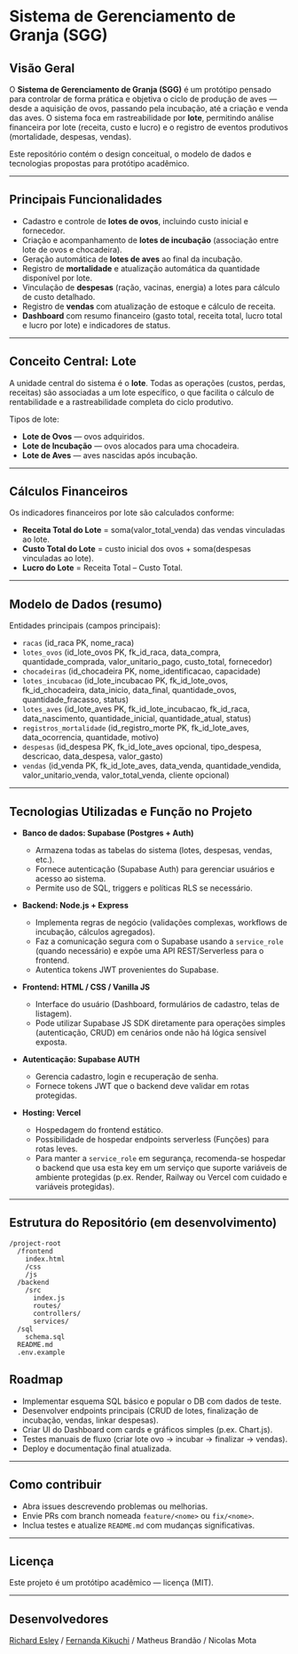 
# Sistema de Gerenciamento de Granja (SGG)

## Visão Geral
O **Sistema de Gerenciamento de Granja (SGG)** é um protótipo pensado para controlar de forma prática e objetiva o ciclo de produção de aves — desde a aquisição de ovos, passando pela incubação, até a criação e venda das aves. O sistema foca em rastreabilidade por **lote**, permitindo análise financeira por lote (receita, custo e lucro) e o registro de eventos produtivos (mortalidade, despesas, vendas).

Este repositório contém o design conceitual, o modelo de dados e tecnologias propostas para protótipo acadêmico.

---

## Principais Funcionalidades
- Cadastro e controle de **lotes de ovos**, incluindo custo inicial e fornecedor.  
- Criação e acompanhamento de **lotes de incubação** (associação entre lote de ovos e chocadeira).  
- Geração automática de **lotes de aves** ao final da incubação.  
- Registro de **mortalidade** e atualização automática da quantidade disponível por lote.  
- Vinculação de **despesas** (ração, vacinas, energia) a lotes para cálculo de custo detalhado.  
- Registro de **vendas** com atualização de estoque e cálculo de receita.  
- **Dashboard** com resumo financeiro (gasto total, receita total, lucro total e lucro por lote) e indicadores de status.

---

## Conceito Central: Lote
A unidade central do sistema é o **lote**. Todas as operações (custos, perdas, receitas) são associadas a um lote específico, o que facilita o cálculo de rentabilidade e a rastreabilidade completa do ciclo produtivo.

Tipos de lote:
- **Lote de Ovos** — ovos adquiridos.  
- **Lote de Incubação** — ovos alocados para uma chocadeira.  
- **Lote de Aves** — aves nascidas após incubação.

---

## Cálculos Financeiros
Os indicadores financeiros por lote são calculados conforme:
- **Receita Total do Lote** = soma(valor_total_venda) das vendas vinculadas ao lote.  
- **Custo Total do Lote** = custo inicial dos ovos + soma(despesas vinculadas ao lote).  
- **Lucro do Lote** = Receita Total – Custo Total.

---

## Modelo de Dados (resumo)
Entidades principais (campos principais):
- `racas` (id_raca PK, nome_raca)  
- `lotes_ovos` (id_lote_ovos PK, fk_id_raca, data_compra, quantidade_comprada, valor_unitario_pago, custo_total, fornecedor)  
- `chocadeiras` (id_chocadeira PK, nome_identificacao, capacidade)  
- `lotes_incubacao` (id_lote_incubacao PK, fk_id_lote_ovos, fk_id_chocadeira, data_inicio, data_final, quantidade_ovos, quantidade_fracasso, status)  
- `lotes_aves` (id_lote_aves PK, fk_id_lote_incubacao, fk_id_raca, data_nascimento, quantidade_inicial, quantidade_atual, status)  
- `registros_mortalidade` (id_registro_morte PK, fk_id_lote_aves, data_ocorrencia, quantidade, motivo)  
- `despesas` (id_despesa PK, fk_id_lote_aves opcional, tipo_despesa, descricao, data_despesa, valor_gasto)  
- `vendas` (id_venda PK, fk_id_lote_aves, data_venda, quantidade_vendida, valor_unitario_venda, valor_total_venda, cliente opcional)

---

## Tecnologias Utilizadas e Função no Projeto
- **Banco de dados: Supabase (Postgres + Auth)**  
  - Armazena todas as tabelas do sistema (lotes, despesas, vendas, etc.).  
  - Fornece autenticação (Supabase Auth) para gerenciar usuários e acesso ao sistema.  
  - Permite uso de SQL, triggers e políticas RLS se necessário.

- **Backend: Node.js + Express**  
  - Implementa regras de negócio (validações complexas, workflows de incubação, cálculos agregados).  
  - Faz a comunicação segura com o Supabase usando a `service_role` (quando necessário) e expõe uma API REST/Serverless para o frontend.  
  - Autentica tokens JWT provenientes do Supabase.

- **Frontend: HTML / CSS / Vanilla JS**  
  - Interface do usuário (Dashboard, formulários de cadastro, telas de listagem).  
  - Pode utilizar Supabase JS SDK diretamente para operações simples (autenticação, CRUD) em cenários onde não há lógica sensível exposta.

- **Autenticação: Supabase AUTH**  
  - Gerencia cadastro, login e recuperação de senha.  
  - Fornece tokens JWT que o backend deve validar em rotas protegidas.

- **Hosting: Vercel**  
  - Hospedagem do frontend estático.  
  - Possibilidade de hospedar endpoints serverless (Funções) para rotas leves.  
  - Para manter a `service_role` em segurança, recomenda-se hospedar o backend que usa esta key em um serviço que suporte variáveis de ambiente protegidas (p.ex. Render, Railway ou Vercel com cuidado e variáveis protegidas).

---

## Estrutura do Repositório (em desenvolvimento)
```
/project-root
  /frontend
    index.html
    /css
    /js
  /backend
    /src
      index.js
      routes/
      controllers/
      services/
  /sql
    schema.sql
  README.md
  .env.example
```

## Roadmap
- Implementar esquema SQL básico e popular o DB com dados de teste.  
- Desenvolver endpoints principais (CRUD de lotes, finalização de incubação, vendas, linkar despesas).  
- Criar UI do Dashboard com cards e gráficos simples (p.ex. Chart.js).  
- Testes manuais de fluxo (criar lote ovo → incubar → finalizar → vendas).  
- Deploy e documentação final atualizada.

---

## Como contribuir
- Abra issues descrevendo problemas ou melhorias.  
- Envie PRs com branch nomeada `feature/<nome>` ou `fix/<nome>`.  
- Inclua testes e atualize `README.md` com mudanças significativas.

---

## Licença
Este projeto é um protótipo acadêmico — licença (MIT).

---

## Desenvolvedores
[Richard Esley](https://github.com/RDEsley) / [Fernanda Kikuchi](https://github.com/FeMeNiKi) / Matheus Brandão / Nicolas Mota
